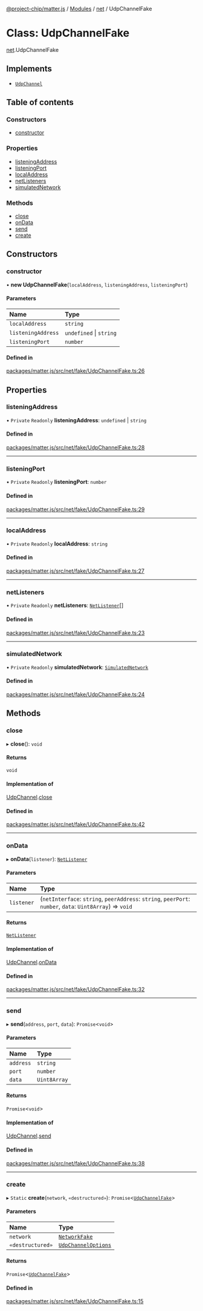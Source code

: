 [@project-chip/matter.js](../README.md) / [Modules](../modules.md) / [net](../modules/net.md) / UdpChannelFake

# Class: UdpChannelFake

[net](../modules/net.md).UdpChannelFake

## Implements

- [`UdpChannel`](../interfaces/net.UdpChannel.md)

## Table of contents

### Constructors

- [constructor](net.UdpChannelFake.md#constructor)

### Properties

- [listeningAddress](net.UdpChannelFake.md#listeningaddress)
- [listeningPort](net.UdpChannelFake.md#listeningport)
- [localAddress](net.UdpChannelFake.md#localaddress)
- [netListeners](net.UdpChannelFake.md#netlisteners)
- [simulatedNetwork](net.UdpChannelFake.md#simulatednetwork)

### Methods

- [close](net.UdpChannelFake.md#close)
- [onData](net.UdpChannelFake.md#ondata)
- [send](net.UdpChannelFake.md#send)
- [create](net.UdpChannelFake.md#create)

## Constructors

### constructor

• **new UdpChannelFake**(`localAddress`, `listeningAddress`, `listeningPort`)

#### Parameters

| Name | Type |
| :------ | :------ |
| `localAddress` | `string` |
| `listeningAddress` | `undefined` \| `string` |
| `listeningPort` | `number` |

#### Defined in

[packages/matter.js/src/net/fake/UdpChannelFake.ts:26](https://github.com/project-chip/matter.js/blob/5bdbf8d/packages/matter.js/src/net/fake/UdpChannelFake.ts#L26)

## Properties

### listeningAddress

• `Private` `Readonly` **listeningAddress**: `undefined` \| `string`

#### Defined in

[packages/matter.js/src/net/fake/UdpChannelFake.ts:28](https://github.com/project-chip/matter.js/blob/5bdbf8d/packages/matter.js/src/net/fake/UdpChannelFake.ts#L28)

___

### listeningPort

• `Private` `Readonly` **listeningPort**: `number`

#### Defined in

[packages/matter.js/src/net/fake/UdpChannelFake.ts:29](https://github.com/project-chip/matter.js/blob/5bdbf8d/packages/matter.js/src/net/fake/UdpChannelFake.ts#L29)

___

### localAddress

• `Private` `Readonly` **localAddress**: `string`

#### Defined in

[packages/matter.js/src/net/fake/UdpChannelFake.ts:27](https://github.com/project-chip/matter.js/blob/5bdbf8d/packages/matter.js/src/net/fake/UdpChannelFake.ts#L27)

___

### netListeners

• `Private` `Readonly` **netListeners**: [`NetListener`](../interfaces/net.NetListener.md)[]

#### Defined in

[packages/matter.js/src/net/fake/UdpChannelFake.ts:23](https://github.com/project-chip/matter.js/blob/5bdbf8d/packages/matter.js/src/net/fake/UdpChannelFake.ts#L23)

___

### simulatedNetwork

• `Private` `Readonly` **simulatedNetwork**: [`SimulatedNetwork`](net.SimulatedNetwork.md)

#### Defined in

[packages/matter.js/src/net/fake/UdpChannelFake.ts:24](https://github.com/project-chip/matter.js/blob/5bdbf8d/packages/matter.js/src/net/fake/UdpChannelFake.ts#L24)

## Methods

### close

▸ **close**(): `void`

#### Returns

`void`

#### Implementation of

[UdpChannel](../interfaces/net.UdpChannel.md).[close](../interfaces/net.UdpChannel.md#close)

#### Defined in

[packages/matter.js/src/net/fake/UdpChannelFake.ts:42](https://github.com/project-chip/matter.js/blob/5bdbf8d/packages/matter.js/src/net/fake/UdpChannelFake.ts#L42)

___

### onData

▸ **onData**(`listener`): [`NetListener`](../interfaces/net.NetListener.md)

#### Parameters

| Name | Type |
| :------ | :------ |
| `listener` | (`netInterface`: `string`, `peerAddress`: `string`, `peerPort`: `number`, `data`: `Uint8Array`) => `void` |

#### Returns

[`NetListener`](../interfaces/net.NetListener.md)

#### Implementation of

[UdpChannel](../interfaces/net.UdpChannel.md).[onData](../interfaces/net.UdpChannel.md#ondata)

#### Defined in

[packages/matter.js/src/net/fake/UdpChannelFake.ts:32](https://github.com/project-chip/matter.js/blob/5bdbf8d/packages/matter.js/src/net/fake/UdpChannelFake.ts#L32)

___

### send

▸ **send**(`address`, `port`, `data`): `Promise`<`void`\>

#### Parameters

| Name | Type |
| :------ | :------ |
| `address` | `string` |
| `port` | `number` |
| `data` | `Uint8Array` |

#### Returns

`Promise`<`void`\>

#### Implementation of

[UdpChannel](../interfaces/net.UdpChannel.md).[send](../interfaces/net.UdpChannel.md#send)

#### Defined in

[packages/matter.js/src/net/fake/UdpChannelFake.ts:38](https://github.com/project-chip/matter.js/blob/5bdbf8d/packages/matter.js/src/net/fake/UdpChannelFake.ts#L38)

___

### create

▸ `Static` **create**(`network`, `«destructured»`): `Promise`<[`UdpChannelFake`](net.UdpChannelFake.md)\>

#### Parameters

| Name | Type |
| :------ | :------ |
| `network` | [`NetworkFake`](net.NetworkFake.md) |
| `«destructured»` | [`UdpChannelOptions`](../interfaces/net.UdpChannelOptions.md) |

#### Returns

`Promise`<[`UdpChannelFake`](net.UdpChannelFake.md)\>

#### Defined in

[packages/matter.js/src/net/fake/UdpChannelFake.ts:15](https://github.com/project-chip/matter.js/blob/5bdbf8d/packages/matter.js/src/net/fake/UdpChannelFake.ts#L15)
